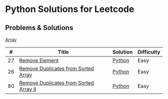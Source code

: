 # Python Solutions for Leetcode 

## Problems & Solutions

[Array]()

| # | Title | Solution | Difficulty |
|---| ----- | -------- | --------------------- |
| 27 | [Remove Element](https://leetcode.com/problems/remove-element/) | [Python](https://github.com/jin2631816/leetcode_python/blob/main/list/27.%20Remove%20Element) | Easy |
| 26 | [Remove Duplicates from Sorted Array](https://leetcode.com/problems/remove-duplicates-from-sorted-array/) | [Python](https://github.com/jin2631816/leetcode_python/blob/main/list/26.%20Remove%20Duplicates%20from%20Sorted%20Array) | Easy |
| 80 | [Remove Duplicates from Sorted Array II](https://leetcode.com/problems/remove-duplicates-from-sorted-array/) | [Python](https://github.com/jin2631816/leetcode_python/blob/main/list/26.%20Remove%20Duplicates%20from%20Sorted%20Array) | Easy |
